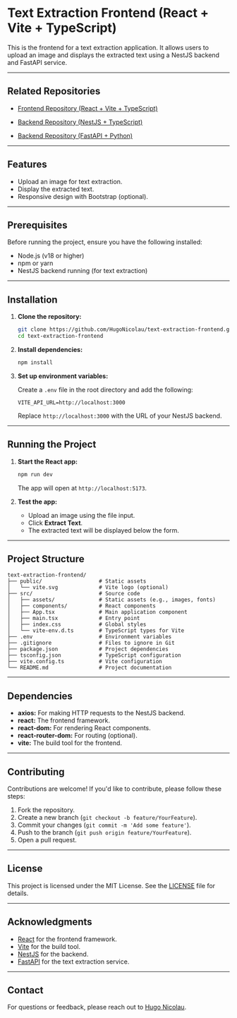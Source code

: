 # Text Extraction Frontend (React + Vite + TypeScript)

This is the frontend for a text extraction application. It allows users to upload an image and displays the extracted text using a NestJS backend and FastAPI service.

---

## Related Repositories

- [Frontend Repository (React + Vite + TypeScript)](https://github.com/HugoNicolau/text-extraction-react)


- [Backend Repository (NestJS + TypeScript)](https://github.com/HugoNicolau/text-extraction-nestjs)

- [Backend Repository (FastAPI + Python)](https://github.com/HugoNicolau/text-extraction-py)

---

## Features

- Upload an image for text extraction.
- Display the extracted text.
- Responsive design with Bootstrap (optional).

---

## Prerequisites

Before running the project, ensure you have the following installed:

- Node.js (v18 or higher)
- npm or yarn
- NestJS backend running (for text extraction)

---

## Installation

1. **Clone the repository:**

   ```bash
   git clone https://github.com/HugoNicolau/text-extraction-frontend.git
   cd text-extraction-frontend
   ```

2. **Install dependencies:**

   ```bash
   npm install
   ```

3. **Set up environment variables:**

   Create a `.env` file in the root directory and add the following:

   ```env
   VITE_API_URL=http://localhost:3000
   ```

   Replace `http://localhost:3000` with the URL of your NestJS backend.

---

## Running the Project

1. **Start the React app:**

   ```bash
   npm run dev
   ```

   The app will open at `http://localhost:5173`.

2. **Test the app:**

   - Upload an image using the file input.
   - Click **Extract Text**.
   - The extracted text will be displayed below the form.

---

## Project Structure

```
text-extraction-frontend/
├── public/                  # Static assets
│   └── vite.svg             # Vite logo (optional)
├── src/                     # Source code
│   ├── assets/              # Static assets (e.g., images, fonts)
│   ├── components/          # React components
│   ├── App.tsx              # Main application component
│   ├── main.tsx             # Entry point
│   ├── index.css            # Global styles
│   └── vite-env.d.ts        # TypeScript types for Vite
├── .env                     # Environment variables
├── .gitignore               # Files to ignore in Git
├── package.json             # Project dependencies
├── tsconfig.json            # TypeScript configuration
├── vite.config.ts           # Vite configuration
└── README.md                # Project documentation
```

---

## Dependencies

- **axios:** For making HTTP requests to the NestJS backend.
- **react:** The frontend framework.
- **react-dom:** For rendering React components.
- **react-router-dom:** For routing (optional).
- **vite:** The build tool for the frontend.

---

## Contributing

Contributions are welcome! If you'd like to contribute, please follow these steps:

1. Fork the repository.
2. Create a new branch (`git checkout -b feature/YourFeature`).
3. Commit your changes (`git commit -m 'Add some feature'`).
4. Push to the branch (`git push origin feature/YourFeature`).
5. Open a pull request.

---

## License

This project is licensed under the MIT License. See the [LICENSE](LICENSE) file for details.

---

## Acknowledgments

- [React](https://reactjs.org/) for the frontend framework.
- [Vite](https://vitejs.dev/) for the build tool.
- [NestJS](https://nestjs.com/) for the backend.
- [FastAPI](https://fastapi.tiangolo.com/) for the text extraction service.

---

## Contact

For questions or feedback, please reach out to [Hugo Nicolau](mailto:nicolau.hugogiles@gmail.com).
